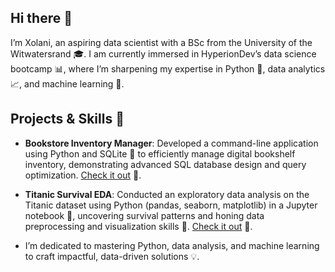 ## Hi there 👋

I’m Xolani, an aspiring data scientist with a BSc from the University of the Witwatersrand 🎓. I am currently immersed in HyperionDev’s data science bootcamp 📊, where I’m sharpening my expertise in Python 🐍, data analytics 📈, and machine learning 🤖.

## Projects & Skills 🚀

- **Bookstore Inventory Manager**: Developed a command-line application using Python and SQLite 💾 to efficiently manage digital bookshelf inventory, demonstrating advanced SQL database design and query optimization. [Check it out](https://github.com/XolaniGatebe/Bookstore-Inventory-Manager.git) 🔗.
- **Titanic Survival EDA**: Conducted an exploratory data analysis on the Titanic dataset using Python (pandas, seaborn, matplotlib) in a Jupyter notebook 📓, uncovering survival patterns and honing data preprocessing and visualization skills 🎨. [Check it out](https://github.com/XolaniGatebe/Exploratory-Data-Analysis.git) 🔗.

- I’m dedicated to mastering Python, data analysis, and machine learning to craft impactful, data-driven solutions 💡.
